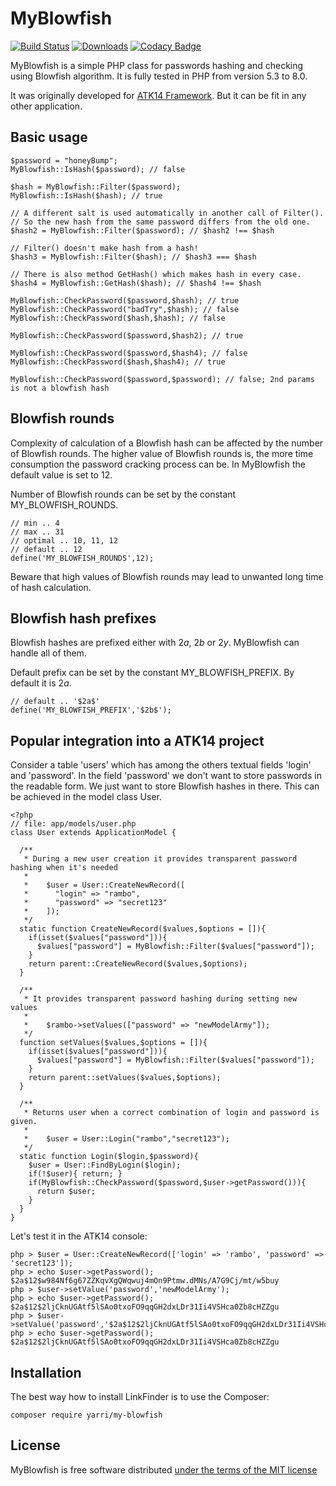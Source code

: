 MyBlowfish
==========

[![Build Status](https://travis-ci.com/yarri/MyBlowfish.svg?branch=master)](https://travis-ci.com/yarri/MyBlowfish)
[![Downloads](https://img.shields.io/packagist/dt/yarri/my-blowfish.svg)](https://packagist.org/packages/yarri/my-blowfish)
[![Codacy Badge](https://api.codacy.com/project/badge/Grade/510532520a6e4563b61b79a04c3435a4)](https://www.codacy.com/project/jaromir.tomek/MyBlowfish/dashboard?utm_source=github.com&amp;utm_medium=referral&amp;utm_content=yarri/MyBlowfish&amp;utm_campaign=Badge_Grade_Dashboard)

MyBlowfish is a simple PHP class for passwords hashing and checking using Blowfish algorithm. It is fully tested in PHP from version 5.3 to 8.0.

It was originally developed for [ATK14 Framework](http://www.atk14.net/). But it can be fit in any other application.

Basic usage
-----------

    $password = "honeyBump";
    MyBlowfish::IsHash($password); // false

    $hash = MyBlowfish::Filter($password);
    MyBlowfish::IsHash($hash); // true

    // A different salt is used automatically in another call of Filter().
    // So the new hash from the same password differs from the old one.
    $hash2 = MyBlowfish::Filter($password); // $hash2 !== $hash

    // Filter() doesn't make hash from a hash!
    $hash3 = MyBlowfish::Filter($hash); // $hash3 === $hash
    
    // There is also method GetHash() which makes hash in every case.
    $hash4 = MyBlowfish::GetHash($hash); // $hash4 !== $hash

    MyBlowfish::CheckPassword($password,$hash); // true
    MyBlowfish::CheckPassword("badTry",$hash); // false
    MyBlowfish::CheckPassword($hash,$hash); // false

    MyBlowfish::CheckPassword($password,$hash2); // true

    MyBlowfish::CheckPassword($password,$hash4); // false
    MyBlowfish::CheckPassword($hash,$hash4); // true

    MyBlowfish::CheckPassword($password,$password); // false; 2nd params is not a blowfish hash

Blowfish rounds
---------------

Complexity of calculation of a Blowfish hash can be affected by the number of Blowfish rounds. The higher value of Blowfish rounds is, the more time consumption the password cracking process can be. In MyBlowfish the default value is set to 12.

Number of Blowfish rounds can be set by the constant MY_BLOWFISH_ROUNDS.

    // min .. 4
    // max .. 31
    // optimal .. 10, 11, 12
    // default .. 12
    define('MY_BLOWFISH_ROUNDS',12);

Beware that high values of Blowfish rounds may lead to unwanted long time of hash calculation.

Blowfish hash prefixes
----------------------

Blowfish hashes are prefixed either with $2a$, $2b$ or $2y$. MyBlowfish can handle all of them.

Default prefix can be set by the constant MY_BLOWFISH_PREFIX. By default it is $2a$.

    // default .. '$2a$'
    define('MY_BLOWFISH_PREFIX','$2b$');

Popular integration into a ATK14 project
----------------------------------------

Consider a table 'users' which has among the others textual fields 'login' and 'password'.
In the field 'password' we don't want to store passwords in the readable form. We just want to store Blowfish hashes in there.
This can be achieved in the model class User.

    <?php
    // file: app/models/user.php
    class User extends ApplicationModel {

      /**
       * During a new user creation it provides transparent password hashing when it's needed
       *
       *    $user = User::CreateNewRecord([
       *      "login" => "rambo",
       *      "password" => "secret123"
       *    ]);
       */
      static function CreateNewRecord($values,$options = []){
        if(isset($values["password"])){
          $values["password"] = MyBlowfish::Filter($values["password"]);
        }
        return parent::CreateNewRecord($values,$options);
      }

      /**
       * It provides transparent password hashing during setting new values
       *
       *    $rambo->setValues(["password" => "newModelArmy"]);
       */
      function setValues($values,$options = []){
        if(isset($values["password"])){
          $values["password"] = MyBlowfish::Filter($values["password"]);
        }
        return parent::setValues($values,$options);
      }
      
      /**
       * Returns user when a correct combination of login and password is given.
       *
       *    $user = User::Login("rambo","secret123");
       */
      static function Login($login,$password){
        $user = User::FindByLogin($login);
        if(!$user){ return; }
        if(MyBlowfish::CheckPassword($password,$user->getPassword())){
          return $user;
        }
      }
    }

Let's test it in the ATK14 console:

    php > $user = User::CreateNewRecord(['login' => 'rambo', 'password' => 'secret123']);
    php > echo $user->getPassword();
    $2a$12$w984Nf6g67ZZKqvXgQWqwuj4mOn9Ptmw.dMNs/A7G9Cj/mt/w5buy
    php > $user->setValue('password','newModelArmy');
    php > echo $user->getPassword();
    $2a$12$2ljCknUGAtf5lSAo0txoFO9qqGH2dxLDr31Ii4VSHca0Zb8cHZZgu
    php > $user->setValue('password','$2a$12$2ljCknUGAtf5lSAo0txoFO9qqGH2dxLDr31Ii4VSHca0Zb8cHZZgu');
    php > echo $user->getPassword();
    $2a$12$2ljCknUGAtf5lSAo0txoFO9qqGH2dxLDr31Ii4VSHca0Zb8cHZZgu

Installation
------------

The best way how to install LinkFinder is to use the Composer:

    composer require yarri/my-blowfish

License
-------

MyBlowfish is free software distributed [under the terms of the MIT license](http://www.opensource.org/licenses/mit-license)

[//]: # ( vim: set ts=2 et: )
